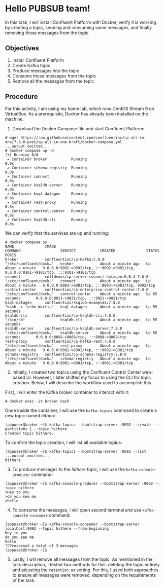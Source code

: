 # Hello PUBSUB team! 

In this task, I will install Confluent Platform with Docker, verify it is working by creating a topic, sending and consuming some messages, and finally removing those messages from the topic.

## Objectives 

1. Install Confluent Platform
2. Create Kafka topic
3. Produce messages into the topic
4. Consume those messages from the topic
5. Remove all the messages from the topic

## Procedure 

For this activity, I am using my home lab, which runs CentOS Stream 9 on VirtualBox. As a prerequisite, Docker has already been installed on the machine.  

1. Download the Docker Compose file and start Confluent Platform:

```
# wget https://raw.githubusercontent.com/confluentinc/cp-all-in-one/7.8.0-post/cp-all-in-one-kraft/docker-compose.yml
...output omitted...
# docker compose up -d
[+] Running 8/8
 ✔ Container broker           Running                                                                                                                    0.0s 
 ✔ Container schema-registry  Running                                                                                                                    0.0s 
 ✔ Container connect          Running                                                                                                                    0.0s 
 ✔ Container ksqldb-server    Running                                                                                                                    0.0s 
 ✔ Container ksql-datagen     Running                                                                                                                    0.0s 
 ✔ Container rest-proxy       Running                                                                                                                    0.0s 
 ✔ Container control-center   Running                                                                                                                    0.0s 
 ✔ Container ksqldb-cli       Running                                                                                                                    0.0s
```

We can verify that the services are up and running:

```
# docker compose ps
NAME              IMAGE                                             COMMAND                  SERVICE           CREATED              STATUS              PORTS
broker            confluentinc/cp-kafka:7.8.0                       "/etc/confluent/dock…"   broker            About a minute ago   Up About a minute   0.0.0.0:9092->9092/tcp, :::9092->9092/tcp, 0.0.0.0:9101->9101/tcp, :::9101->9101/tcp
connect           cnfldemos/cp-server-connect-datagen:0.6.4-7.6.0   "/etc/confluent/dock…"   connect           About a minute ago   Up About a minute   0.0.0.0:8083->8083/tcp, :::8083->8083/tcp, 9092/tcp
control-center    confluentinc/cp-enterprise-control-center:7.8.0   "/etc/confluent/dock…"   control-center    About a minute ago   Up 55 seconds       0.0.0.0:9021->9021/tcp, :::9021->9021/tcp
ksql-datagen      confluentinc/ksqldb-examples:7.8.0                "bash -c 'echo Waiti…"   ksql-datagen      About a minute ago   Up 55 seconds       
ksqldb-cli        confluentinc/cp-ksqldb-cli:7.8.0                  "/bin/sh"                ksqldb-cli        About a minute ago   Up 55 seconds       
ksqldb-server     confluentinc/cp-ksqldb-server:7.8.0               "/etc/confluent/dock…"   ksqldb-server     About a minute ago   Up 59 seconds       0.0.0.0:8088->8088/tcp, :::8088->8088/tcp
rest-proxy        confluentinc/cp-kafka-rest:7.8.0                  "/etc/confluent/dock…"   rest-proxy        About a minute ago   Up About a minute   0.0.0.0:8082->8082/tcp, :::8082->8082/tcp
schema-registry   confluentinc/cp-schema-registry:7.8.0             "/etc/confluent/dock…"   schema-registry   About a minute ago   Up About a minute   0.0.0.0:8081->8081/tcp, :::8081->8081/tcp
```

2. Initially, I created two topics using the Confluent Control Center web-based UI. However, I later shifted my focus to using the CLI for topic creation. Below, I will describe the workflow used to accomplish this.

First, I will enter the Kafka broker container to interact with it:

```
# docker exec -it broker bash
```

Once inside the container, I will use the ```kafka-topics``` command to create a new topic named _hithere_:

```
[appuser@broker ~]$ kafka-topics --bootstrap-server :9092 --create  --partitions 1 --topic hithere
Created topic hithere.
```

To confirm the topic creation, I will list all available topics:

```
[appuser@broker ~]$ kafka-topics --bootstrap-server :9092 --list
...output omitted...
hithere
```

3. To produce messages to the _hithere_ topic, I will use the ```kafka-console-producer``` command:

```
[appuser@broker ~]$ kafka-console-producer --bootstrap-server :9092 --topic hithere
>Hey to you         
>do you see me   
>hello
```



4. To consume the messages, I will open second terminal and use ```kafka-console-consumer``` command:

```
[appuser@broker ~]$ kafka-console-consumer --bootstrap-server localhost:9092 --topic hithere --from-beginning
Hey to you 
do you see me
hello
^CProcessed a total of 3 messages
[appuser@broker ~]$ 

```

5. Lastly, I will remove all messages from the topic. As mentioned in the task description, I tested two methods for this: deleting the topic entirely and adjusting the ```retention.ms``` setting. For this, I used both approaches to ensure all messages were removed, depending on the requirements of the task.

